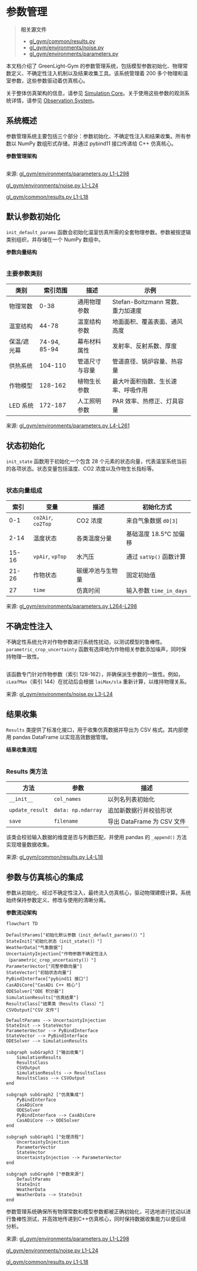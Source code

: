# 参数管理

> **相关源文件**
> * [gl_gym/common/results.py](https://github.com/BartvLaatum/GreenLight-Gym2/blob/f4a2727d/gl_gym/common/results.py)
> * [gl_gym/environments/noise.py](https://github.com/BartvLaatum/GreenLight-Gym2/blob/f4a2727d/gl_gym/environments/noise.py)
> * [gl_gym/environments/parameters.py](https://github.com/BartvLaatum/GreenLight-Gym2/blob/f4a2727d/gl_gym/environments/parameters.py)

本文档介绍了 GreenLight-Gym 的参数管理系统，包括模型参数初始化、物理常数定义、不确定性注入机制以及结果收集工具。该系统管理着 200 多个物理和温室参数，这些参数驱动着仿真核心。

关于整体仿真架构的信息，请参见 [Simulation Core](/BartvLaatum/GreenLight-Gym2/3.1-simulation-core)。关于使用这些参数的观测系统详情，请参见 [Observation System](/BartvLaatum/GreenLight-Gym2/6.2-observation-system)。

## 系统概述

参数管理系统主要包括三个部分：参数初始化、不确定性注入和结果收集。所有参数以 NumPy 数组形式存储，并通过 pybind11 接口传递给 C++ 仿真核心。

**参数管理架构**

```

```

来源: [gl_gym/environments/parameters.py L1-L298](https://github.com/BartvLaatum/GreenLight-Gym2/blob/f4a2727d/gl_gym/environments/parameters.py#L1-L298)

 [gl_gym/environments/noise.py L1-L24](https://github.com/BartvLaatum/GreenLight-Gym2/blob/f4a2727d/gl_gym/environments/noise.py#L1-L24)

 [gl_gym/common/results.py L1-L18](https://github.com/BartvLaatum/GreenLight-Gym2/blob/f4a2727d/gl_gym/common/results.py#L1-L18)

## 默认参数初始化

`init_default_params` 函数会初始化温室仿真所需的全套物理参数。参数被按逻辑类别组织，并存储在一个 NumPy 数组中。

**参数向量结构**

```

```

### 主要参数类别

| 类别 | 索引范围 | 描述 | 示例 |
| --- | --- | --- | --- |
| 物理常数 | 0-38 | 通用物理参数 | Stefan-Boltzmann 常数、重力加速度 |
| 温室结构 | 44-78 | 温室结构参数 | 地面面积、覆盖表面、通风高度 |
| 保温/遮光幕 | 74-94, 85-94 | 幕布材料属性 | 发射率、反射系数、厚度 |
| 供热系统 | 104-110 | 管道尺寸与容量 | 管道直径、锅炉容量、热容量 |
| 作物模型 | 128-162 | 植物生长参数 | 最大叶面积指数、生长速率、呼吸作用 |
| LED 系统 | 172-187 | 人工照明参数 | PAR 效率、热修正、灯具容量 |

来源: [gl_gym/environments/parameters.py L4-L261](https://github.com/BartvLaatum/GreenLight-Gym2/blob/f4a2727d/gl_gym/environments/parameters.py#L4-L261)

## 状态初始化

`init_state` 函数用于初始化一个包含 28 个元素的状态向量，代表温室系统当前的各项状态。状态变量包括温度、CO2 浓度以及作物生长指标等。

```

```

### 状态向量组成

| 索引 | 变量 | 描述 | 初始化方式 |
| --- | --- | --- | --- |
| 0-1 | `co2Air`, `co2Top` | CO2 浓度 | 来自气象数据 `d0[3]` |
| 2-14 | 温度状态 | 各类温度分量 | 基础温度 18.5°C 加偏移 |
| 15-16 | `vpAir`, `vpTop` | 水汽压 | 通过 `satVp()` 函数计算 |
| 21-26 | 作物状态 | 碳缓冲池与生物量 | 固定初始值 |
| 27 | `time` | 仿真时间 | 输入参数 `time_in_days` |

来源: [gl_gym/environments/parameters.py L264-L298](https://github.com/BartvLaatum/GreenLight-Gym2/blob/f4a2727d/gl_gym/environments/parameters.py#L264-L298)

## 不确定性注入

不确定性系统允许对作物参数进行系统性扰动，以测试模型的鲁棒性。`parametric_crop_uncertainty` 函数有选择地为作物相关参数添加噪声，同时保持物理一致性。

```

```

该函数专门针对作物参数（索引 128-162），并确保派生参数的一致性。例如，`cLeafMax`（索引 144）在扰动后会根据 `laiMax/sla` 重新计算，以维持物理关系。

来源: [gl_gym/environments/noise.py L3-L24](https://github.com/BartvLaatum/GreenLight-Gym2/blob/f4a2727d/gl_gym/environments/noise.py#L3-L24)

## 结果收集

`Results` 类提供了标准化接口，用于收集仿真数据并导出为 CSV 格式。其内部使用 pandas DataFrame 以实现高效数据管理。

**结果收集流程**

```

```

### Results 类方法

| 方法 | 参数 | 描述 |
| --- | --- | --- |
| `__init__` | `col_names` | 以列名列表初始化 |
| `update_result` | `data: np.ndarray` | 追加新数据行并校验形状 |
| `save` | `filename` | 导出 DataFrame 为 CSV 文件 |

该类会校验输入数据的维度是否与列数匹配，并使用 pandas 的 `_append()` 方法实现增量数据收集。

来源: [gl_gym/common/results.py L4-L18](https://github.com/BartvLaatum/GreenLight-Gym2/blob/f4a2727d/gl_gym/common/results.py#L4-L18)

## 参数与仿真核心的集成

参数从初始化、经过不确定性注入，最终流入仿真核心，驱动物理建模计算。系统始终保持参数定义、修改与使用的清晰分离。

**参数流动架构**

```mermaid
flowchart TD

DefaultParams["初始化默认参数（init_default_params()）"]
StateInit["初始化状态（init_state()）"]
WeatherData["气象数据"]
UncertaintyInjection["作物参数不确定性注入（parametric_crop_uncertainty()）"]
ParameterVector["完整参数向量"]
StateVector["初始状态向量"]
PyBindInterface["pybind11 接口"]
CasADiCore["CasADi C++ 核心"]
ODESolver["ODE 积分器"]
SimulationResults["仿真结果"]
ResultsClass["结果类（Results Class）"]
CSVOutput["CSV 文件"]

DefaultParams --> UncertaintyInjection
StateInit --> StateVector
ParameterVector --> PyBindInterface
StateVector --> PyBindInterface
ODESolver --> SimulationResults

subgraph subGraph3 ["输出收集"]
    SimulationResults
    ResultsClass
    CSVOutput
    SimulationResults --> ResultsClass
    ResultsClass --> CSVOutput
end

subgraph subGraph2 ["仿真集成"]
    PyBindInterface
    CasADiCore
    ODESolver
    PyBindInterface --> CasADiCore
    CasADiCore --> ODESolver
end

subgraph subGraph1 ["处理流程"]
    UncertaintyInjection
    ParameterVector
    StateVector
    UncertaintyInjection --> ParameterVector
end

subgraph subGraph0 ["参数来源"]
    DefaultParams
    StateInit
    WeatherData
    WeatherData --> StateInit
end
```

参数管理系统确保所有物理常数和模型参数都被正确初始化，可选地进行扰动以进行鲁棒性测试，并高效地传递到C++仿真核心，同时保持数据收集能力以便后续分析。

来源: [gl_gym/environments/parameters.py L1-L298](https://github.com/BartvLaatum/GreenLight-Gym2/blob/f4a2727d/gl_gym/environments/parameters.py#L1-L298)

 [gl_gym/environments/noise.py L1-L24](https://github.com/BartvLaatum/GreenLight-Gym2/blob/f4a2727d/gl_gym/environments/noise.py#L1-L24)

 [gl_gym/common/results.py L1-L18](https://github.com/BartvLaatum/GreenLight-Gym2/blob/f4a2727d/gl_gym/common/results.py#L1-L18)
